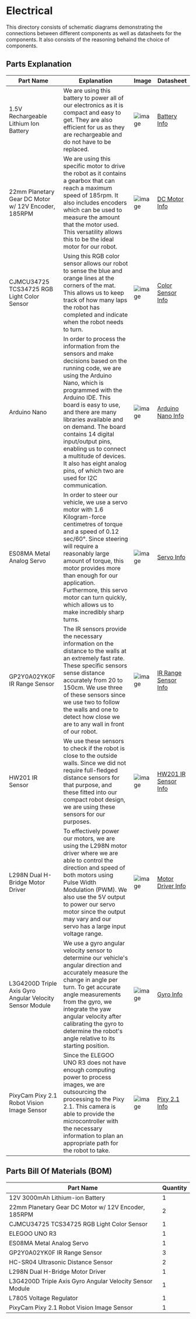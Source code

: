 Electrical
====

This directory consists of schematic diagrams demonstrating the connections between different components as well as datasheets for the components. It also consists of the reasoning behaind the choice of components.

## Parts Explanation

| Part Name | Explanation | Image | Datasheet |
| ----------- | ----------- | ----------- | ----------- |
| 1.5V Rechargeable Lithium Ion Battery | We are using this battery to power all of our electronics as it is compact and easy to get. They are also efficient for us as they are rechargeable and do not have to be replaced. | ![image](https://github.com/VedantGithub123/WRO-2023-FE/assets/139581102/0919130e-14e3-4f3f-b849-b53199521329) | [Battery Info]("https://github.com/VedantGithub123/WRO-2023-FE/assets/139581102/c22e1f07-a4a4-43c5-a03d-5874437d34b7") |
| 22mm Planetary Gear DC Motor w/ 12V Encoder, 185RPM | We are using this specific motor to drive the robot as it contains a gearbox that can reach a maximum speed of 185rpm. It also includes encoders which can be used to measure the amount that the motor used. This versatility allows this to be the ideal motor for our robot. | ![image](https://github.com/VedantGithub123/WRO-2023-FE/assets/112735969/b1ea0b79-4e47-4835-a2d0-d0387937bbf2) | [DC Motor Info](https://cdn.robotshop.com/rbm/a00a7635-653b-4220-aac9-b0c23c5c5e2c/1/1031a402-eb67-4102-8300-9d3d54739abd/3eac6dd4_22pg-2230-en-motor.pdf) |
| CJMCU34725 TCS34725 RGB Light Color Sensor | Using this RGB color sensor allows our robot to sense the blue and orange lines at the corners of the mat. This allows us to keep track of how many laps the robot has completed and indicate when the robot needs to turn. | ![image](https://github.com/VedantGithub123/WRO-2023-FE/assets/112735969/11de23ca-59b6-454f-bb24-97d71231661f) | [Color Sensor Info](https://www.waveshare.com/w/upload/b/bb/TCS34725_Color_Sensor_user_manual_en.pdf) |
| Arduino Nano | In order to process the information from the sensors and make decisions based on the running code, we are using the Arduino Nano, which is programmed with the Arduino IDE. This board is easy to use, and there are many libraries available and on demand. The board contains 14 digital input/output pins, enabling us to connect a multitude of devices. It also has eight analog pins, of which two are used for I2C communication. | ![image](https://github.com/VedantGithub123/WRO-2023-FE/assets/139581102/8b7d66f1-2f6f-426f-8819-cc5c2578c9bd)| [Arduino Nano Info](https://www.arduino.cc/en/uploads/Main/ArduinoNanoManual23.pdf) |
| ES08MA Metal Analog Servo | In order to steer our vehicle, we use a servo motor with 1.6 Kilogram-force centimetres of torque and a speed of 0.12 sec/60°. Since steering will require a reasonably large amount of torque, this motor provides more than enough for our application. Furthermore, this servo motor can turn quickly, which allows us to make incredibly sharp turns. | ![image](https://github.com/VedantGithub123/WRO-2023-FE/assets/112735969/c786181c-acbb-454b-9b61-efc980529729) | [Servo Info](https://m.media-amazon.com/images/I/61ZU3A84tYS._AC_SL1000_.jpg) |
| GP2Y0A02YK0F IR Range Sensor | The IR sensors provide the necessary information on the distance to the walls at an extremely fast rate. These specific sensors sense distance accurately from 20 to 150cm. We use three of these sensors since we use two to follow the walls and one to detect how close we are to any wall in front of our robot. | ![image](https://github.com/VedantGithub123/WRO-2023-FE/assets/112735969/b6f9fde8-1bf3-4b70-9356-bc7b88c42bec) | [IR Range Sensor Info](https://cdn.robotshop.com/media/d/dem/rb-dem-02/pdf/datasheet-gp2y0a02yk0f.pdf) |
| HW201 IR Sensor | We use these sensors to check if the robot is close to the outside walls. Since we did not require full-fledged distance sensors for that purpose, and these fitted into our compact robot design, we are using these sensors for our purposes. | ![image](https://github.com/VedantGithub123/WRO-2023-FE/assets/139581102/d9d72ff4-c947-445f-bc9c-464090f76cd6) | [HW201 IR Sensor Info](https://www.circuits-diy.com/hw201-infrared-ir-sensor-module/) |
| L298N Dual H-Bridge Motor Driver | To effectively power our motors, we are using the L298N motor driver where we are able to control the direction and speed of both motors using Pulse Width Modulation (PWM). We also use the 5V output to power our servo motor since the output may vary and our servo has a large input voltage range. | ![image](https://github.com/VedantGithub123/WRO-2023-FE/assets/112735969/bab43380-a87a-4e54-83f2-e24c08ec1acd) | [Motor Driver Info](http://www.handsontec.com/dataspecs/L298N%20Motor%20Driver.pdf) |
| L3G4200D Triple Axis Gyro Angular Velocity Sensor Module | We use a gyro angular velocity sensor to determine our vehicle's angular direction and accurately measure the change in angle per turn. To get accurate angle measurements from the gyro, we integrate the yaw angular velocity after calibrating the gyro to determine the robot's angle relative to its starting position.  | ![image](https://github.com/VedantGithub123/WRO-2023-FE/assets/112735969/1ede8942-381b-404f-8901-00fa2bd3f43b) | [Gyro Info](https://www.elecrow.com/download/L3G4200_AN3393.pdf) |
| PixyCam Pixy 2.1 Robot Vision Image Sensor | Since the ELEGOO UNO R3 does not have enough computing power to process images, we are outsourcing the processing to the Pixy 2.1. This camera is able to provide the microcontroller with the necessary information to plan an appropriate path for the robot to take. | ![image](https://github.com/VedantGithub123/WRO-2023-FE/assets/112735969/d2c488d6-f942-47e1-92da-26b894877c1c) | [Pixy 2.1 Info](https://docs.pixycam.com/wiki/doku.php?id=wiki:v2:start) |

## Parts Bill Of Materials (BOM)
| Part Name | Quantity |
| ----------| -------- |
| 12V 3000mAh Lithium-ion Battery | 1 |
| 22mm Planetary Gear DC Motor w/ 12V Encoder, 185RPM | 2 |
| CJMCU34725 TCS34725 RGB Light Color Sensor | 1 |
| ELEGOO UNO R3 | 1 |
| ES08MA Metal Analog Servo | 1 |
| GP2Y0A02YK0F IR Range Sensor | 3 |
| HC-SR04 Ultrasonic Distance Sensor | 2 |
| L298N Dual H-Bridge Motor Driver | 1 |
| L3G4200D Triple Axis Gyro Angular Velocity Sensor Module | 1 |
| L7805 Voltage Regulator | 1 |
| PixyCam Pixy 2.1 Robot Vision Image Sensor | 1 |